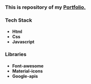 ### This is repository of my <a href="https://afzal95.github.io/" target="_blank">Portfolio.</a>
### Tech Stack
<h4>
<ul>
<li>Html</li>
<li>Css</li>
<li>Javascript</li>
</ul>
</h4>

### Libraries
<h4>
<ul>
<li>Font-awesome</li>
<li>Material-icons</li>
<li>Google-apis</li>
</ul>
</h4>
